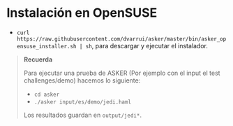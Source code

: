 
# Instalación en OpenSUSE

* `curl https://raw.githubusercontent.com/dvarrui/asker/master/bin/asker_opensuse_installer.sh | sh`, para descargar y ejecutar el instalador.

> **Recuerda**
>
> Para ejecutar una prueba de ASKER (Por ejemplo con el input el test challenges/demo) hacemos lo siguiente:
> * `cd asker`
> * `./asker input/es/demo/jedi.haml`
>
> Los resultados guardan en `output/jedi*`.
